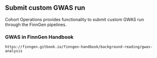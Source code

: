 ## Submit custom GWAS run

Cohort Operations provides functionality to submit custom GWAS run through the FinnGen pipelines.

### GWAS in FinnGen Handbook

`https://finngen.gitbook.io/finngen-handbook/background-reading/gwas-analysis`
